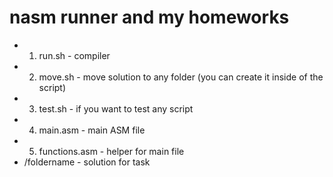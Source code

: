 # nasm runner and my homeworks

- 1. run.sh - compiler
- 2. move.sh - move solution to any folder (you can create it inside of the script)
- 3. test.sh - if you want to test any script
- 4. main.asm - main ASM file
- 5. functions.asm - helper for main file
- /foldername - solution for task